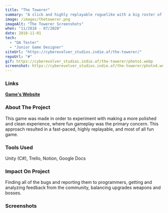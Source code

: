 ```yaml
---
title: "The Towerer"
summary: "A slick and highly replayable roguelike with a big roster of weapons and upgrades to choose from."
image: /images/thetowerer.png
imageAlt: "The Towerer Screenshots"
when: "11/2018 - 07/2020"
date: 2018-11-01
tech:
  - "QA Tester"
  - "Junior Game Designer"
siteUrl: "https://cyberevolver_studios.indie.af/the-towerer/"
repoUrl: "#"
gif: https://cyberevolver_studios.indie.af/the-towerer/photo1.webp
screenshot: https://cyberevolver_studios.indie.af/the-towerer/photo4.webp
---
```

### Links

**[Game's Website](https://cyberevolver_studios.indie.af/the-towerer/)**

### About The Project

This game was made in order to experiment with making a more polished and clean experience, where fun gameplay was the primary concern. This approach resulted in a fast-paced, highly replayable, and most of all fun game.

### Tools Used

Unity (C#), Trello, Notion, Google Docs

### Impact On Project

Finding all of the bugs and reporting them to programmers, getting and analyzing feedback from the community, balancing upgrades weapons and bosses.

### Screenshots
